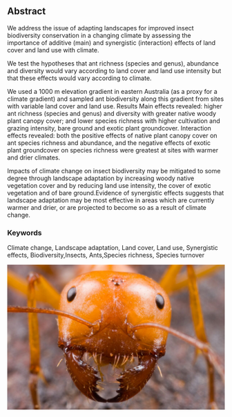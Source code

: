 
## Abstract

We address the issue of adapting landscapes for improved insect
biodiversity conservation in a changing climate by assessing the
importance of additive (main) and synergistic (interaction) effects of
land cover and land use with climate.

We test the hypotheses that ant richness (species and genus), abundance
and diversity would vary according to land cover and land use intensity
but that these effects would vary according to climate.

We used a 1000 m elevation gradient in eastern Australia (as a proxy for
a climate gradient) and sampled ant biodiversity along this gradient
from sites with variable land cover and land use. Results Main effects
revealed: higher ant richness (species and genus) and diversity with
greater native woody plant canopy cover; and lower species richness with
higher cultivation and grazing intensity, bare ground and exotic plant
groundcover. Interaction effects revealed: both the positive effects of
native plant canopy cover on ant species richness and abundance, and the
negative effects of exotic plant groundcover on species richness were
greatest at sites with warmer and drier climates.

Impacts of climate change on insect biodiversity may be mitigated to
some degree through landscape adaptation by increasing woody native
vegetation cover and by reducing land use intensity, the cover of exotic
vegetation and of bare ground.Evidence of synergistic effects suggests
that landscape adaptation may be most effective in areas which are
currently warmer and drier, or are projected to become so as a result of
climate change.

### Keywords

Climate change, Landscape adaptation, Land cover, Land use, Synergistic
effects, Biodiversity,Insects, Ants,Species richness, Species turnover

![](1200px-Melophorus_bagoti_(Farhan_Bokhari)_2.jpg)
